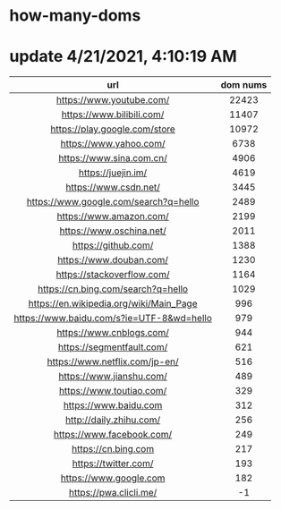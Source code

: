 # how-many-doms

# update 4/21/2021, 4:10:19 AM

url | dom nums
:-: | :-:
https://www.youtube.com/ | 22423
https://www.bilibili.com/ | 11407
https://play.google.com/store | 10972
https://www.yahoo.com/ | 6738
https://www.sina.com.cn/ | 4906
https://juejin.im/ | 4619
https://www.csdn.net/ | 3445
https://www.google.com/search?q=hello | 2489
https://www.amazon.com/ | 2199
https://www.oschina.net/ | 2011
https://github.com/ | 1388
https://www.douban.com/ | 1230
https://stackoverflow.com/ | 1164
https://cn.bing.com/search?q=hello | 1029
https://en.wikipedia.org/wiki/Main_Page | 996
https://www.baidu.com/s?ie=UTF-8&wd=hello | 979
https://www.cnblogs.com/ | 944
https://segmentfault.com/ | 621
https://www.netflix.com/jp-en/ | 516
https://www.jianshu.com/ | 489
https://www.toutiao.com/ | 329
https://www.baidu.com | 312
http://daily.zhihu.com/ | 256
https://www.facebook.com/ | 249
https://cn.bing.com | 217
https://twitter.com/ | 193
https://www.google.com | 182
https://pwa.clicli.me/ | -1
